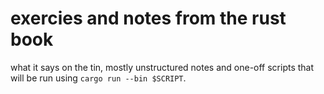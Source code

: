 # exercies and notes from the rust book
what it says on the tin, mostly unstructured notes and one-off scripts that will
be run using `cargo run --bin $SCRIPT`.

